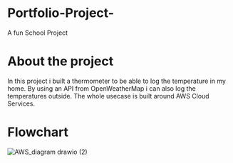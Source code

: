 # Portfolio-Project-
A fun School Project 


# About the project 

In this project i built a thermometer to be able to log the temperature in my home. By using an API from OpenWeatherMap i can also log the temperatures outside. The whole usecase is built around AWS Cloud Services. 


# Flowchart


![AWS_diagram drawio (2)](https://user-images.githubusercontent.com/92151619/206849984-2160fa73-3980-458d-ae68-fd8b034b8bc7.png)

